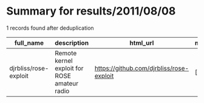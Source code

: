 
# Summary for results/2011/08/08
    
1 records found after deduplication

| full_name | description | html_url | matched_list | matched_count | pushed_at | size | stargazers_count | language | forks_count |
|-----------------------|----------------------------------------------|------------------------------------------|----------------|-----------------|---------------------------|--------|--------------------|------------|---------------|
| djrbliss/rose-exploit | Remote kernel exploit for ROSE amateur radio | https://github.com/djrbliss/rose-exploit | ['exploit'] | 1 | 2011-08-08 15:38:23+00:00 | 134 | 22 | C | 9 |
